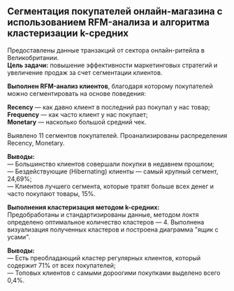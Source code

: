 ## Сегментация покупателей онлайн-магазина с использованием RFM-анализа и алгоритма кластеризации k-средних
Предоставлены данные транзакций от сектора онлайн-ритейла в Великобритании.  
**Цель задачи:** повышение эффективности маркетинговых стратегий и увеличение продаж за счет сегментации клиентов.

**Выполнен RFM-анализ клиентов**, благодаря которому покупателей можно сегментировать на основе поведения:  

**Recency** — как давно клиент в последний раз покупал у нас товар;  
**Frequency** — как часто клиент у нас покупает;  
**Monetary** — насколько большой средний чек.  

Выявлено 11 сегментов покупателей. Проанализированы распределения Recency, Monetary.  

**Выводы:**  
— Большинство клиентов совершали покупки в недавнем прошлом;  
— Бездействующие (Hibernating) клиенты — самый крупный сегмент, 24,69%;  
— Клиентов лучшего сегмента, которые тратят больше всех денег и часто покупают товары, 15%.

**Выполнения кластеризация методом k-средних:**  
Предобработаны и стандартизированы данные, методом локтя определено оптимальное количество кластеров — 4. Выполнена визуализация полученных кластеров и построена диаграмма "ящик с усами".  

**Выводы:**  
— Есть преобладающий кластер регулярных клиентов, который содержит 71% от всех покупателей;  
— Топовых клиентов с самыми дороогими покупками выделено всего 0,4%.
